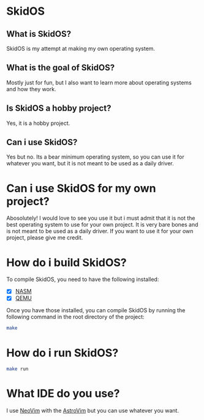 # SkidOS

## What is SkidOS?

SkidOS is my attempt at making my own operating system.

## What is the goal of SkidOS?

Mostly just for fun, but I also want to learn more about operating systems and how they work.

## Is SkidOS a hobby project?

Yes, it is a hobby project.

## Can i use SkidOS?

Yes but no. Its a bear minimum operating system, so you can use it for whatever you want, but it is not meant to be used as a daily driver.

# Can i use SkidOS for my own project?

Abosolutely! I would love to see you use it but i must admit that it is not the best operating system to use for your own project. It is very bare bones and is not meant to be used as a daily driver. If you want to use it for your own project, please give me credit.

# How do i build SkidOS?

To compile SkidOS, you need to have the following installed:

- [x] [NASM](https://www.nasm.us/)
- [x] [QEMU](https://www.qemu.org/)

Once you have those installed, you can compile SkidOS by running the following command in the root directory of the project:

```bash
make
```

# How do i run SkidOS?

```bash
make run
```

# What IDE do you use?

I use [NeoVim](https://neovim.io/) with the [AstroVim](https://astronvim.com/)
but you can use whatever you want.

